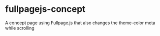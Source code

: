 # fullpagejs-concept
A concept page using Fullpage.js that also changes the theme-color meta while scrolling
